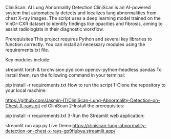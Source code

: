 CliniScan: AI Lung Abnormality Detection CliniScan is an AI-powered system that automatically detects and localizes lung abnormalities from chest X-ray images. The script uses a deep learning model trained on the VinDr-CXR dataset to identify findings like opacities and fibrosis, aiming to assist radiologists in their diagnostic workflow.

Prerequisites This project requires Python and several key libraries to function correctly. You can install all necessary modules using the requirements.txt file.

Key modules include:

streamlit torch & torchvision pydicom opencv-python-headless pandas To install them, run the following command in your terminal:

pip install -r requirements.txt How to run the script 1-Clone the repository to your local machine:

https://github.com/Jasmin-IT/CliniScan-Lung-Abnormality-Detection-on-Chest-X-rays.git cd CliniScan 2-Install the prerequisites:

pip install -r requirements.txt 3-Run the Streamlit web application:

streamlit run app.py Live Demo:https://cliniscan-lung-abnormality-detection-on-chest-x-rays-gp9fjubya.streamlit.app/

